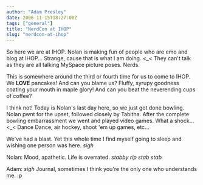 ```yaml
---
author: "Adam Presley"
date: 2006-11-15T18:27:00Z
tags: ["general"]
title: "NerdCon at IHOP"
slug: "nerdcon-at-ihop"
---
```


So here we are at IHOP. Nolan is making fun of people who are emo and
blog at IHOP... Strange, cause that is what I am doing. <_< They
can't talk as they are all talking MySpace picture poses. Nerds.

This is somewhere around the third or fourth time for us to come to
IHOP. We **LOVE** pancakes! And can you blame us? Fluffy, syrupy
goodness coating your mouth in maple glory! And can you beat the
neverending cups of coffee?

I think not! Today is Nolan's last day here, so we just got done
bowling. Nolan pwnt for the upset, followed closely by Tabitha. After
the complete bowling embarrassment we went and played video games. What
a shock... <_< Dance Dance, air hockey, shoot 'em up games, etc...

We've had a blast. Yet this whole time I find myself going to sleep and
wishing one person was here. *sigh*

Nolan: Mood, apathetic. Life is overrated. *stabby rip stab stab*

Adam: *sigh* Journal, sometimes I think you're the only one who
understands me. :p
